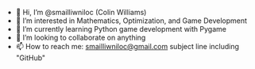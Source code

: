- 👋 Hi, I’m @smailliwniloc (Colin Williams)
- 👀 I’m interested in Mathematics, Optimization, and Game Development
- 🌱 I’m currently learning Python game development with Pygame
- 💞️ I’m looking to collaborate on anything
- 📫 How to reach me: smailliwniloc@gmail.com subject line including "GitHub"
